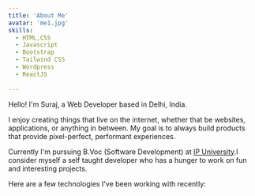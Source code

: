 ```yaml
---
title: 'About Me'
avatar: 'me1.jpg'
skills:
  - HTML,CSS
  - Javascript
  - Bootstrap
  - Tailwind CSS
  - Wordpress
  - ReactJS
  
---
```


Hello! I'm Suraj, a Web Developer based in Delhi, India.

I enjoy creating things that live on the internet, whether that be websites, applications, or anything in between. My goal is to always build products that provide pixel-perfect, performant experiences.

Currently I'm pursuing B.Voc (Software Development) at [IP University](http://www.ipu.ac.in/).I consider myself a self taught developer who has a hunger to work on fun and interesting projects.

Here are a few technologies I've been working with recently:

 